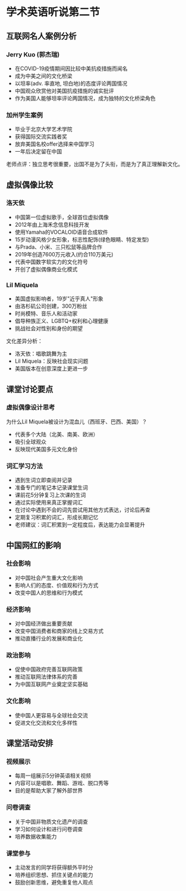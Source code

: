 # 学术英语听说第二节

## 互联网名人案例分析

### Jerry Kuo (郭杰瑞)

- 在COVID-19疫情期间因比较中美抗疫措施而闻名
- 成为中美之间的文化桥梁
- 以坦率(adv. 率直地, 坦白地)的态度评论两国情况
- 中国观众欣赏他对美国抗疫措施的诚实批评
- 作为美国人能够坦率评论两国情况，成为独特的文化桥梁角色

### 加州学生案例

- 毕业于北京大学艺术学院
- 获得国际交流实践者奖
- 放弃美国名校offer选择来中国学习
- 一年后决定留在中国

老师点评：独立思考很重要，出国不是为了头衔，而是为了真正理解新文化。

## 虚拟偶像比较

### 洛天依

- 中国第一位虚拟歌手，全球首位虚拟偶像
- 2012年由上海禾念信息科技开发
- 使用Yamaha的VOCALOID语音合成软件
- 15岁动漫风格少女形象，标志性配饰(绿色眼睛、特定发型)
- 与Prada、小米、三只松鼠等品牌合作
- 2019年创造7600万元收入(约合110万美元)
- 代表中国数字软实力的文化符号
- 开创了虚拟偶像商业化模式

### Lil Miquela

- 美国虚拟影响者，19岁"近乎真人"形象
- 由洛杉矶公司创建，300万粉丝
- 时尚模特、音乐人和活动家
- 倡导种族正义、LGBTQ+权利和心理健康
- 挑战社会对性别和身份的期望

文化差异分析：

- 洛天依：唱歌跳舞为主
- Lil Miquela：反映社会现实问题
- 美国版本在创意深度上更进一步

## 课堂讨论要点

### 虚拟偶像设计思考

为什么Lil Miquela被设计为混血儿（西班牙、巴西、美国）？

- 代表多个大陆（北美、南美、欧洲）
- 吸引全球观众
- 反映现代美国多元文化身份

### 词汇学习方法

- 遇到生词立即查阅并记录
- 准备专门的笔记本记录课堂生词
- 课前花5分钟复习上次课的生词
- 通过实际使用来真正掌握词汇
- 在讨论中遇到不会的词先尝试用其他方式表达，讨论后再查
- 定期复习积累的词汇，形成长期记忆
- 老师建议：词汇积累到一定程度后，表达能力会显著提升

## 中国网红的影响

### 社会影响

- 对中国社会产生重大文化影响
- 影响人们的态度、价值观和行为方式
- 改变中国人的思维和行为模式

### 经济影响

- 对中国经济做出重要贡献
- 改变中国消费者和商家的线上交易方式
- 推动直播行业的发展和商业化

### 政治影响

- 促使中国政府完善互联网政策
- 推动互联网法律体系的完善
- 为中国互联网产业奠定坚实基础

### 文化影响

- 使中国人更容易与全球社会交流
- 促进文化交流和文化多样性

## 课堂活动安排

### 视频展示

- 每周一组展示5分钟英语相关视频
- 内容可以是唱歌、舞蹈、游戏、脱口秀等
- 目的是帮助大家了解外部世界

### 问卷调查

- 关于中国非物质文化遗产的调查
- 学习如何设计和进行问卷调查
- 培养数据收集能力

### 课堂参与

- 主动发言的同学将获得额外平时分
- 培养组织思想、抓住关键点的能力
- 鼓励创新思维，避免重复他人观点
